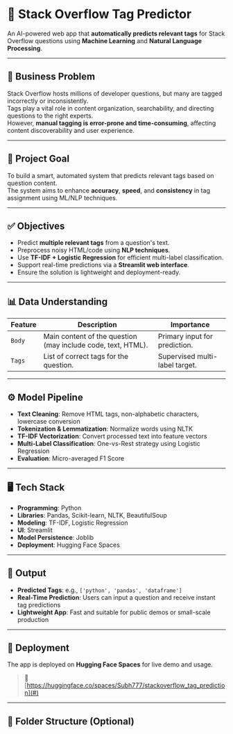 # 🧠 Stack Overflow Tag Predictor

An AI-powered web app that **automatically predicts relevant tags** for Stack Overflow questions using **Machine Learning** and **Natural Language Processing**.

---

## 📌 Business Problem

Stack Overflow hosts millions of developer questions, but many are tagged incorrectly or inconsistently.  
Tags play a vital role in content organization, searchability, and directing questions to the right experts.  
However, **manual tagging is error-prone and time-consuming**, affecting content discoverability and user experience.

---

## 🎯 Project Goal

To build a smart, automated system that predicts relevant tags based on question content.  
The system aims to enhance **accuracy**, **speed**, and **consistency** in tag assignment using ML/NLP techniques.

---

## ✅ Objectives

- Predict **multiple relevant tags** from a question's text.
- Preprocess noisy HTML/code using **NLP techniques**.
- Use **TF-IDF + Logistic Regression** for efficient multi-label classification.
- Support real-time predictions via a **Streamlit web interface**.
- Ensure the solution is lightweight and deployment-ready.

---

## 📊 Data Understanding

| Feature | Description | Importance |
|--------|-------------|------------|
| `Body` | Main content of the question (may include code, text, HTML). | Primary input for prediction. |
| `Tags` | List of correct tags for the question. | Supervised multi-label target. |

---

## ⚙️ Model Pipeline

- **Text Cleaning**: Remove HTML tags, non-alphabetic characters, lowercase conversion  
- **Tokenization & Lemmatization**: Normalize words using NLTK  
- **TF-IDF Vectorization**: Convert processed text into feature vectors  
- **Multi-Label Classification**: One-vs-Rest strategy using Logistic Regression  
- **Evaluation**: Micro-averaged F1 Score

---

## 🖥️ Tech Stack

- **Programming**: Python  
- **Libraries**: Pandas, Scikit-learn, NLTK, BeautifulSoup  
- **Modeling**: TF-IDF, Logistic Regression  
- **UI**: Streamlit  
- **Model Persistence**: Joblib  
- **Deployment**: Hugging Face Spaces

---

## 🌟 Output

- **Predicted Tags**: e.g., `['python', 'pandas', 'dataframe']`  
- **Real-Time Prediction**: Users can input a question and receive instant tag predictions  
- **Lightweight App**: Fast and suitable for public demos or small-scale production

---

## 🚀 Deployment

The app is deployed on **Hugging Face Spaces** for live demo and usage.

> 🔗 [https://huggingface.co/spaces/Subh777/stackoverflow_tag_prediction](#) 

---

## 📂 Folder Structure (Optional)

